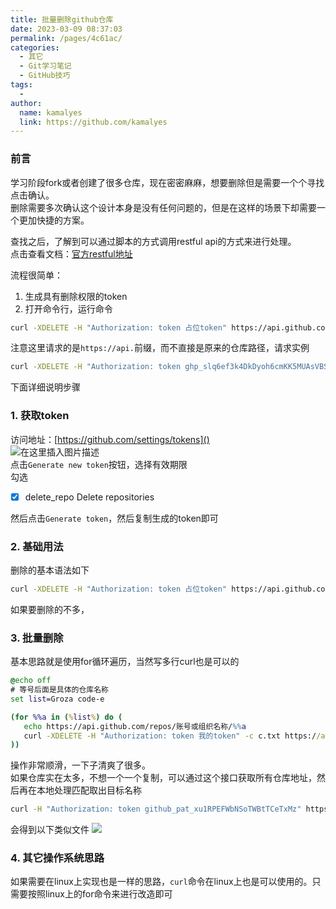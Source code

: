 ```yaml
---
title: 批量删除github仓库
date: 2023-03-09 08:37:03
permalink: /pages/4c61ac/
categories:
  - 其它
  - Git学习笔记
  - GitHub技巧
tags:
  - 
author: 
  name: kamalyes
  link: https://github.com/kamalyes
---
```

 

### 前言

学习阶段fork或者创建了很多仓库，现在密密麻麻，想要删除但是需要一个个寻找点击确认。  
删除需要多次确认这个设计本身是没有任何问题的，但是在这样的场景下却需要一个更加快捷的方案。

查找之后，了解到可以通过脚本的方式调用restful api的方式来进行处理。  
点击查看文档：[官方restful地址](https://docs.github.com/en/rest/reference/repos#delete-a-repository)

流程很简单：

1.  生成具有删除权限的token
2.  打开命令行，运行命令

```bash
curl -XDELETE -H "Authorization: token 占位token" https://api.github.com/repos/账号或组织名称/仓库名称
```

注意这里请求的是`https://api.`前缀，而不直接是原来的仓库路径，请求实例

```bash
curl -XDELETE -H "Authorization: token ghp_slq6ef3k4DkDyoh6cmKK5MUAsVBSTE0" https://api.github.com/repos/zealpane/git-knowledge

```

下面详细说明步骤

### 1. 获取token

访问地址：[https://github.com/settings/tokens]()  
![在这里插入图片描述](https://cdn.jsdelivr.net/gh/kamalyes/image-bed@master/col/backend/f53468a817da4a6996b99affb1eace59.png)  
点击`Generate new token`按钮，选择有效期限  
勾选

*   [x]  delete_repo Delete repositories

然后点击`Generate token`，然后复制生成的token即可

### 2. 基础用法

删除的基本语法如下

```bash
curl -XDELETE -H "Authorization: token 占位token" https://api.github.com/repos/账号或组织名称/仓库名称
```

如果要删除的不多，

### 3. 批量删除

基本思路就是使用for循环遍历，当然写多行curl也是可以的

```bat
@echo off
# 等号后面是具体的仓库名称
set list=Groza code-e

(for %%a in (%list%) do (
   echo https://api.github.com/repos/账号或组织名称/%%a
   curl -XDELETE -H "Authorization: token 我的token" -c c.txt https://api.github.com/repos/账号或组织名称/%%a
))
```

操作非常顺滑，一下子清爽了很多。  
如果仓库实在太多，不想一个一个复制，可以通过这个接口获取所有仓库地址，然后再在本地处理匹配取出目标名称

```bash
curl -H "Authorization: token github_pat_xu1RPEFWbNSoTWBtTCeTxMz" https://api.github.com/user/repos > repos.txt
```
会得到以下类似文件
![](https://cdn.jsdelivr.net/gh/kamalyes/image-bed@master/col/backend/20230225113019.png)

### 4. 其它操作系统思路

如果需要在linux上实现也是一样的思路，`curl`命令在linux上也是可以使用的。只需要按照linux上的for命令来进行改造即可

